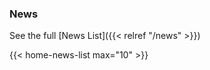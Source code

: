 ---
---

### News

See the full [News List]({{< relref "/news" >}})

{{< home-news-list max="10" >}}
